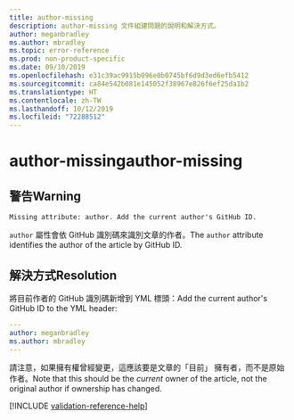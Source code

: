 ```yaml
---
title: author-missing
description: author-missing 文件組建問題的說明和解決方式。
author: meganbradley
ms.author: mbradley
ms.topic: error-reference
ms.prod: non-product-specific
ms.date: 09/10/2019
ms.openlocfilehash: e31c39ac9915b096e0b0745bf6d9d3ed6efb5412
ms.sourcegitcommit: ca84e542b081e145052f38967e826f6ef25da1b2
ms.translationtype: HT
ms.contentlocale: zh-TW
ms.lasthandoff: 10/12/2019
ms.locfileid: "72288512"
---
```

# <a name="author-missing"></a><span data-ttu-id="da281-103">author-missing</span><span class="sxs-lookup"><span data-stu-id="da281-103">author-missing</span></span>

## <a name="warning"></a><span data-ttu-id="da281-104">警告</span><span class="sxs-lookup"><span data-stu-id="da281-104">Warning</span></span>

`Missing attribute: author. Add the current author's GitHub ID.`

<span data-ttu-id="da281-105">`author` 屬性會依 GitHub 識別碼來識別文章的作者。</span><span class="sxs-lookup"><span data-stu-id="da281-105">The `author` attribute identifies the author of the article by GitHub ID.</span></span> 

## <a name="resolution"></a><span data-ttu-id="da281-106">解決方式</span><span class="sxs-lookup"><span data-stu-id="da281-106">Resolution</span></span>

<span data-ttu-id="da281-107">將目前作者的 GitHub 識別碼新增到 YML 標頭：</span><span class="sxs-lookup"><span data-stu-id="da281-107">Add the current author's GitHub ID to the YML header:</span></span>

```yml
---
author: meganbradley
ms.author: mbradley
---
```

<span data-ttu-id="da281-108">請注意，如果擁有權曾經變更，這應該要是文章的「目前」  擁有者，而不是原始作者。</span><span class="sxs-lookup"><span data-stu-id="da281-108">Note that this should be the *current* owner of the article, not the original author if ownership has changed.</span></span>

<!--make sure to add this file to your includes folder and verify the path-->
[!INCLUDE [validation-reference-help](includes/validation-reference-help.md)]
